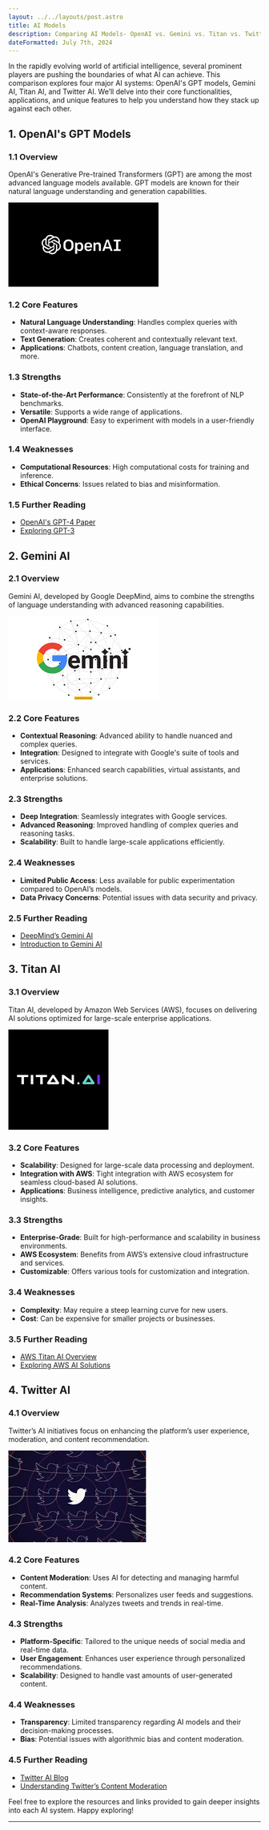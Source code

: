 ```yaml
---
layout: ../../layouts/post.astro
title: AI Models
description: Comparing AI Models- OpenAI vs. Gemini vs. Titan vs. Twitter AI
dateFormatted: July 7th, 2024
---
```



In the rapidly evolving world of artificial intelligence, several prominent players are pushing the boundaries of what AI can achieve. This comparison explores four major AI systems: OpenAI's GPT models, Gemini AI, Titan AI, and Twitter AI. We’ll delve into their core functionalities, applications, and unique features to help you understand how they stack up against each other.

## 1. **OpenAI's GPT Models**

### 1.1 **Overview**

OpenAI's Generative Pre-trained Transformers (GPT) are among the most advanced language models available. GPT models are known for their natural language understanding and generation capabilities.

![alt text](image-27.png)

### 1.2 **Core Features**

- **Natural Language Understanding**: Handles complex queries with context-aware responses.
- **Text Generation**: Creates coherent and contextually relevant text.
- **Applications**: Chatbots, content creation, language translation, and more.

### 1.3 **Strengths**

- **State-of-the-Art Performance**: Consistently at the forefront of NLP benchmarks.
- **Versatile**: Supports a wide range of applications.
- **OpenAI Playground**: Easy to experiment with models in a user-friendly interface.

### 1.4 **Weaknesses**

- **Computational Resources**: High computational costs for training and inference.
- **Ethical Concerns**: Issues related to bias and misinformation.

### 1.5 **Further Reading**

- [OpenAI's GPT-4 Paper](https://www.openai.com/research/gpt-4)
- [Exploring GPT-3](https://towardsdatascience.com/a-comprehensive-guide-to-gpt-3-3f3e9b0f14e5)

## 2. **Gemini AI**

### 2.1 **Overview**

Gemini AI, developed by Google DeepMind, aims to combine the strengths of language understanding with advanced reasoning capabilities.

![alt text](image-24.png)
### 2.2 **Core Features**

- **Contextual Reasoning**: Advanced ability to handle nuanced and complex queries.
- **Integration**: Designed to integrate with Google's suite of tools and services.
- **Applications**: Enhanced search capabilities, virtual assistants, and enterprise solutions.

### 2.3 **Strengths**

- **Deep Integration**: Seamlessly integrates with Google services.
- **Advanced Reasoning**: Improved handling of complex queries and reasoning tasks.
- **Scalability**: Built to handle large-scale applications efficiently.

### 2.4 **Weaknesses**

- **Limited Public Access**: Less available for public experimentation compared to OpenAI’s models.
- **Data Privacy Concerns**: Potential issues with data security and privacy.

### 2.5 **Further Reading**

- [DeepMind’s Gemini AI](https://deepmind.com/research/case-studies/gemini-ai)
- [Introduction to Gemini AI](https://www.analyticsinsight.net/gemini-ai-googles-new-leap-into-artificial-intelligence/)

## 3. **Titan AI**

### 3.1 **Overview**

Titan AI, developed by Amazon Web Services (AWS), focuses on delivering AI solutions optimized for large-scale enterprise applications.

![alt text](image-25.png)

### 3.2 **Core Features**

- **Scalability**: Designed for large-scale data processing and deployment.
- **Integration with AWS**: Tight integration with AWS ecosystem for seamless cloud-based AI solutions.
- **Applications**: Business intelligence, predictive analytics, and customer insights.

### 3.3 **Strengths**

- **Enterprise-Grade**: Built for high-performance and scalability in business environments.
- **AWS Ecosystem**: Benefits from AWS’s extensive cloud infrastructure and services.
- **Customizable**: Offers various tools for customization and integration.

### 3.4 **Weaknesses**

- **Complexity**: May require a steep learning curve for new users.
- **Cost**: Can be expensive for smaller projects or businesses.

### 3.5 **Further Reading**

- [AWS Titan AI Overview](https://aws.amazon.com/machine-learning/titan/)
- [Exploring AWS AI Solutions](https://aws.amazon.com/machine-learning/)

## 4. **Twitter AI**

### 4.1 **Overview**

Twitter’s AI initiatives focus on enhancing the platform’s user experience, moderation, and content recommendation.

![alt text](image-26.png)

### 4.2 **Core Features**

- **Content Moderation**: Uses AI for detecting and managing harmful content.
- **Recommendation Systems**: Personalizes user feeds and suggestions.
- **Real-Time Analysis**: Analyzes tweets and trends in real-time.

### 4.3 **Strengths**

- **Platform-Specific**: Tailored to the unique needs of social media and real-time data.
- **User Engagement**: Enhances user experience through personalized recommendations.
- **Scalability**: Designed to handle vast amounts of user-generated content.

### 4.4 **Weaknesses**

- **Transparency**: Limited transparency regarding AI models and their decision-making processes.
- **Bias**: Potential issues with algorithmic bias and content moderation.

### 4.5 **Further Reading**

- [Twitter AI Blog](https://blog.twitter.com/engineering/en_us/topics/ai)
- [Understanding Twitter’s Content Moderation](https://www.theverge.com/2020/11/30/21720770/twitter-content-moderation-ai-machine-learning-transparency)



Feel free to explore the resources and links provided to gain deeper insights into each AI system. Happy exploring!

---

